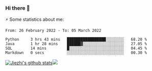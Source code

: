 ### Hi there 👋

⚡ Some statistics about me:


<!--START_SECTION:waka-->

```text
From: 26 February 2022 - To: 05 March 2022

Python     3 hrs 43 mins   █████████████████░░░░░░░░   68.20 %
Java       1 hr 28 mins    ██████▓░░░░░░░░░░░░░░░░░░   27.05 %
SQL        14 mins         █░░░░░░░░░░░░░░░░░░░░░░░░   04.45 %
Markdown   0 secs          ░░░░░░░░░░░░░░░░░░░░░░░░░   00.30 %
```

<!--END_SECTION:waka-->





[![Jiezhi's github stats](https://github-readme-stats.vercel.app/api?username=Jiezhi&show_icons=true)](https://github.com/Jiezhi/github-readme-stats)[![](https://stats.justsong.cn/api/leetcode/?username=Jiezhi)](https://leetcode.com/Jiezhi/) 
<!--
[![Top Langs](https://github-readme-stats.vercel.app/api/top-langs/?username=Jiezhi&hide=javascript,html)](https://github.com/Jiezhi/github-readme-stats)

**Jiezhi/Jiezhi** is a ✨ _special_ ✨ repository because its `README.md` (this file) appears on your GitHub profile.

Here are some ideas to get you started:

- 🔭 I’m currently working on ...
- 🌱 I’m currently learning ...
- 👯 I’m looking to collaborate on ...
- 🤔 I’m looking for help with ...
- 💬 Ask me about ...
- 📫 How to reach me: ...
- 😄 Pronouns: ...
- ⚡ Fun fact: ...
-->

